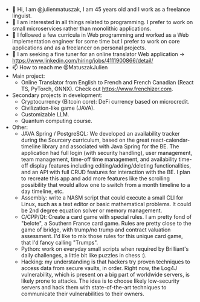 - 👋 Hi, I am @julienmatuszak, I am 45 years old and I work as a freelance linguist.
- 👀 I am interested in all things related to programming. I prefer to work on small microservices rather than monolithic applications.
- 🌱 I followed a few curricula in Web programming and worked as a Web implementation engineer for some time but I prefer to work on core applications and as a freelancer on personal projects.
- 💞️ I am seeking a fine tuner for an online translator Web application -> https://www.linkedin.com/hiring/jobs/4111900866/detail/
- 📫 How to reach me @MatuszakJulien
- Main project:
    - Online Translator from English to French and French Canadian (React TS, PyTorch, ONNX). Check out https://www.frenchizer.com.
- Secondary projects in development:
    - Cryptocurrency (Bitcoin core): DeFi currency based on microcredit.
    - Civilization-like game (JAVA).
    - Customizable LLM.
    - Quantum computing course.
- Other:
    - JAVA Spring / PostgreSQL: We developed an availability tracker during the Sourcery curriculum, based on the great react-calendar-timeline library and associated with Java Spring for the BE. The application had full login (with security handling), user management, team management, time-off time management, and availability time-off display features including editing/adding/deleting functionalities, and an API with full CRUD features for interaction with the BE. I plan to recreate this app and add more features like the scrolling possibility that would allow one to switch from a month timeline to a day timeline, etc.
    - Assembly: write a NASM script that could execute a small CLI for Linux, such as a text editor or basic mathematical problems. It could be 2nd degree equation solver or memory management.
    - C/CPP/Qt: Create a card game with special rules. I am pretty fond of "belote", a Southern France card game. Rules are pretty close to the game of bridge, with trump/no trump and contract valuation assessment. I'd like to mix those rules for this unique card game, that I'd fancy calling "Trumps".
    - Python: work on everyday small scripts when required by Brilliant's daily challenges, a little bit like puzzles in chess :).
    - Hacking: my understanding is that hackers try proven techniques to access data from secure vaults, in order. Right now, the Log4J vulnerability, which is present on a big part of worldwide servers, is likely prone to attacks. The idea is to choose likely low-security servers and hack them with state-of-the-art techniques to communicate their vulnerabilities to their owners.

<!---
julienmatuszak/julienmatuszak is a ✨ special ✨ repository because its `README.md` (this file) appears on your GitHub profile.
You can click the Preview link to take a look at your changes.
--->
